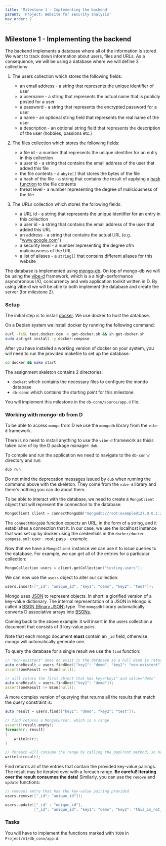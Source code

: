 ```yaml
---
title: 'Milestone 1 - Implementing the backend'
parent: 'Project: Website for security analysis'
nav_order: 2
---
```


## Milestone 1 - Implementing the backend

The backend implements a database where all of the information is stored.
We want to track down information about users, files and URLs.
As a consequence, we will be using a database where we will define 3 collections:

1. The users collection which stores the following fields:
    - an email address - a string that represents the unique identifier of user
    - a username - a string that represents the actual name that is publicly posted for a user
    - a password - a string that represents the encrypted password for a user
    - a name - an optional string field that represents the real name of the user
    - a description - an optional string field that represents the description of the user (hobbies, passions etc.)

1. The files collection which stores the following fields:
    - a file id - a number that represents the unique identifier for an entry in this collection
    - a user id - a string that contains the email address of the user that added this file
    - the file contents - a `ubyte[]` that stores the bytes of the file
    - a hash of the file - a string that contains the result of applying a [hash function](https://en.wikipedia.org/wiki/Hash_function) to the file contents
    - threat level - a number representing the degree of maliciousness of the file

1. The URLs collection which stores the following fields:
    - a URL id - a string that represents the unique identifier for an entry in this collection
    - a user id - a string that contains the email address of the user that added this URL
    - an address - a string that contains the actual URL (e.g. "www.google.com")
    - a security level - a number representing the degree ofm maliciousness of the URL
    - a list of aliases - a `string[]` that contains different aliases for this website

The database is implemented using [mongo-db](https://en.wikipedia.org/wiki/MongoDB).
On top of mongo-db we will be using the [vibe-d](https://github.com/vibe-d/vibe.d) framework, which is a a high-performance asynchronous I/O, concurrency and web application toolkit written in D.
By using vibe-d we will be able to both implement the database and create the server (for milestone 2).

### Setup

The initial step is to install [docker](https://docs.docker.com/engine/install/).
We use docker to host the database.

On a Debian system we install docker by running the following command:

```bash
curl -fsSL test.docker.com -o get-docker.sh && sh get-docker.sh
sudo apt-get install -y docker-compose
```

After you have installed a working version of docker on your system, you will need to run the provided makefile to set up the database.

```bash
cd docker && make start
```

The assignment skeleton contains 2 directories:

- `docker`: which contains the necessary files to configure the mondo database
- `db-conn`: which contains the starting point for this milestone

You will implement this milestone in the `db-conn/source/app.d` file.

### Working with mongo-db from D

To be able to access `mongo` from D we use the `mongodb` library from the `vibe-d` framework.

There is no need to install anything to use the `vibe-d` framework  as thisis taken care of by the D package manager: `dub`.

To compile and run the application we need to navigate to the `db-conn/` directory and run:

```bash
dub run
```

Do not mind the deprecation messages issued by `dub` when running the command above with the skeleton.
They come from the `vibe-d` library and there's nothing you can do about them.

To be able to interact with the database, we need to create a `MongoClient ` object that will represent the connection to the database:

```d
MongoClient client = connectMongoDB("mongodb://root:example@127.0.0.1:27017/");
```

The `connectMongoDB` function expects an URL, in the form of a string, and it establishes a connection that it.
In our case, we use the localhost instance that was set up by docker using the credentials in the `docker/docker-compose.yml`: user - root; pass - example.

Now that we have a `MongoClient` instance we can use it to issue queries to the database.
For example, we can get all of the entries for a particular collection:

```d
MongoCollection users = client.getCollection("testing.users");
```

We can now use the `users` object to alter our collection:

```d
users.insert(["_id": "unique_id", "key1": "demo", "key2": "test"]);
```

Mongo uses [JSON](https://en.wikipedia.org/wiki/JSON#Syntax) to represent objects. In short: a glorified version of a key-value dictionary.
The internal representation of a JSON in Mongo is called a [BSON (Binary JSON)](https://www.mongodb.com/basics/bson) type.
The `mongodb` library automatically converts D associative arrays into [BSONs](https://vibed.org/api/vibe.data.bson/).

Coming back to the above example: it will insert in the users collection a document that consists of 3 key-value pairs.

Note that each mongo document **must** contain an `_id` field, otherwise mongo will automatically generate one.

To query the database for a single result we use the `find` function:

```d
// "non-existent" does no exist in the database so a null Bson is returned
auto oneResult = users.findOne(["key1": "demo", "key2": "non-existent"]);
assert(oneResult == Bson(null));

// will return the first object that has key="key1" and value="demo"
auto oneResult = users.findOne(["key1": "demo"]);
assert(oneResult != Bson(null));
```

A more complex version of querying that returns all the results that match the query constraint is:

```d
auto result = users.find(["key1": "demo", "key2": "test"]);

// find returns a MongoCursor, which is a range
assert(!result.empty);
foreach(r; result)
{
    writeln(r);
}

// foreach will consume the range by calling the popFront method, so now result will be an empty array []
writeln(result);
```

Find returns all of the entries that contain the provided key-value pairings.
The result may be iterated over with a foreach range.
**Be careful! Iterating over the result consumes the data!**
Similarly, you can use the `remove` and `update` functions:

```d
// removes entry that has the key-value pairing provided
users.remove(["_id": "unique_id"]);

users.update(["_id" : "unique_id"],                                               // search criteria
             ["_id": "unique_id", "key1": "demo", "key2": "this_is_not_a_test"]); // updated entry
```

### Tasks

You will have to implement the functions marked with `TODO` in `Project/m1/db_conn/app.d`.
